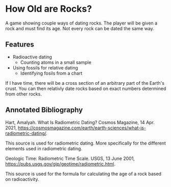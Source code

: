 # How Old are Rocks?

A game showing couple ways of dating rocks. The player will be given a rock and must find its age. Not every rock can be dated the same way. 

## Features

* Radioactive dating
  * Counting atoms in a small sample
* Using fossils for relative dating
  * Identifying fosils from a chart
  
If I have time, there will be a cross section of an arbitrary part of the Earth's crust. You can then relativly date rocks based on exact numbers determined from other rocks.

## Annotated Bibliography

Hart, Amalyah. What Is Radiometric Dating? Cosmos Magazine, 14 Apr. 2021, https://cosmosmagazine.com/earth/earth-sciences/what-is-radiometric-dating/.

This source is used for radiometric dating. More specifically for the different elements used in radiometric dating.

Geologic Time: Radiometric Time Scale. USGS, 13 June 2001, https://pubs.usgs.gov/gip/geotime/radiometric.html.

This source is used for the formula for calculating the age of a rock based on radioactivity.
